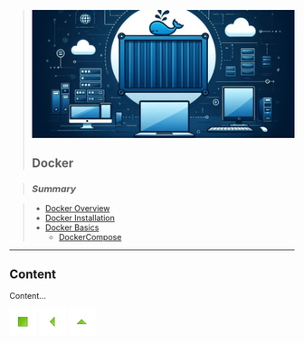> ![Docker](./images/docker.png)
>
> ## Docker

> ### *Summary*

> - [Docker Overview](#docker-overview)
> - [Docker Installation](#docker-installation)
> - [Docker Basics](#docker-basics)
>   - [DockerCompose](#DockerCompose)
>

----

## Content

Content...

[![Início](../imges/control/11273_control_stop_icon.png?raw=true "Início")](../README.md#jsdevguide "Início")
[![Voltar](../imges/control/11269_control_left_icon.png "Voltar")](../README.md#jsdevguide "Início")
[![Subir](../imges/control/11280_control_up_icon.png "Subir")](#summary "Início")

